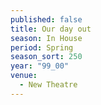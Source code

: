```yaml
---
published: false
title: Our day out
season: In House
period: Spring
season_sort: 250
year: "99_00"
venue:
  - New Theatre
---
```



